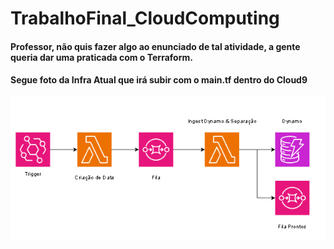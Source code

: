 # TrabalhoFinal_CloudComputing

#### Professor, não quis fazer algo ao enunciado de tal atividade, a gente queria dar uma praticada com o Terraform. 
#### Segue foto da Infra Atual que irá subir com o main.tf dentro do Cloud9
<img src="Screenshot_Infra.png">
